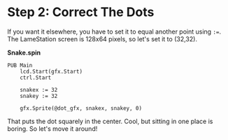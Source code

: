 # Step 2: Correct The Dots

If you want it elsewhere, you have to set it to equal another point
using `:=`. The LameStation screen is 128x64 pixels, so let's set it to
(32,32).

**Snake.spin**

```spin hl_lines="5-6"
PUB Main
    lcd.Start(gfx.Start)
    ctrl.Start

    snakex := 32
    snakey := 32

    gfx.Sprite(@dot_gfx, snakex, snakey, 0)
```

That puts the dot squarely in the center. Cool, but sitting in one place
is boring. So let's move it around!

